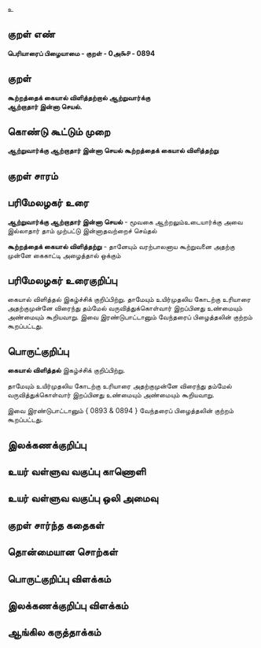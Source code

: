 உ

## குறள் எண் 

**பெரியாரைப் பிழையாமை - குறள் - 0அ௯௪ - 0894**

## குறள் 

**கூற்றத்தைக் கையால் விளித்தற்றால் ஆற்றுவார்க்கு  
ஆற்றாதார் இன்னா செயல்.**

## கொண்டு கூட்டும் முறை

**ஆற்றுவார்க்கு ஆற்றாதார் இன்னா செயல் கூற்றத்தைக் கையால் விளித்தற்று**

## குறள் சாரம் 


## பரிமேலழகர் உரை

**ஆற்றுவார்க்கு ஆற்றாதார் இன்னா செயல்** - மூவகை ஆற்றலும்உடையார்க்கு அவை இல்லாதார் தாம் முற்பட்டு இன்னாதவற்றைச் செய்தல் 

**கூற்றத்தைக் கையால் விளித்தற்று** - தானேயும் வரற்பாலனாய கூற்றுவனை அதற்கு முன்னே கைகாட்டி அழைத்தால் ஒக்கும்

## பரிமேலழகர் உரைகுறிப்பு   

கையால் விளித்தல் இகழ்ச்சிக் குறிப்பிற்று. தாமேயும் உயிர்முதலிய கோடற்கு உரியாரை அதற்குமுன்னே விரைந்து தம்மேல் வருவித்துக்கொள்வார் இறப்பினது உண்மையும் அண்மையும் கூறியவாறு. இவை இரண்டுபாட்டானும் வேந்தரைப் பிழைத்தலின் குற்றம் கூறப்பட்டது.

## பொருட்குறிப்பு 

**கையால் விளித்தல்** இகழ்ச்சிக் குறிப்பிற்று. 

தாமேயும் உயிர்முதலிய கோடற்கு உரியாரை அதற்குமுன்னே விரைந்து தம்மேல் வருவித்துக்கொள்வார் இறப்பினது உண்மையும் அண்மையும் கூறியவாறு. 

இவை இரண்டுபாட்டானும் { 0893 & 0894 } வேந்தரைப் பிழைத்தலின் குற்றம் கூறப்பட்டது.

## இலக்கணக்குறிப்பு  


## உயர் வள்ளுவ வகுப்பு காணொளி


## உயர் வள்ளுவ வகுப்பு ஒலி அமைவு 

 
## குறள் சார்ந்த கதைகள் 


## தொன்மையான சொற்கள்


## பொருட்குறிப்பு விளக்கம்


## இலக்கணக்குறிப்பு விளக்கம்


## ஆங்கில கருத்தாக்கம் 


